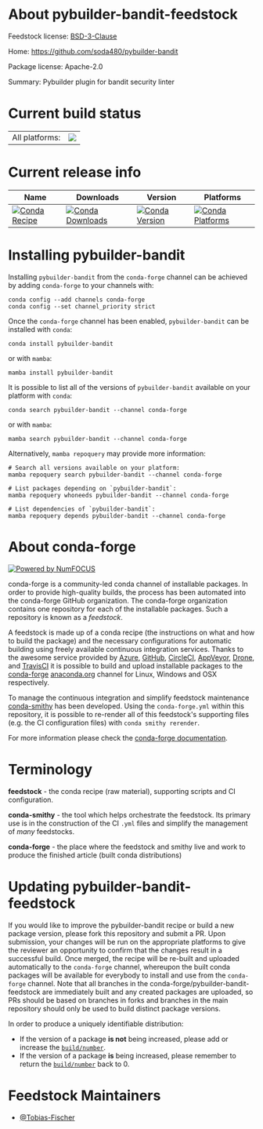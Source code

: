 About pybuilder-bandit-feedstock
================================

Feedstock license: [BSD-3-Clause](https://github.com/conda-forge/pybuilder-bandit-feedstock/blob/main/LICENSE.txt)

Home: https://github.com/soda480/pybuilder-bandit

Package license: Apache-2.0

Summary: Pybuilder plugin for bandit security linter

Current build status
====================


<table><tr><td>All platforms:</td>
    <td>
      <a href="https://dev.azure.com/conda-forge/feedstock-builds/_build/latest?definitionId=14654&branchName=main">
        <img src="https://dev.azure.com/conda-forge/feedstock-builds/_apis/build/status/pybuilder-bandit-feedstock?branchName=main">
      </a>
    </td>
  </tr>
</table>

Current release info
====================

| Name | Downloads | Version | Platforms |
| --- | --- | --- | --- |
| [![Conda Recipe](https://img.shields.io/badge/recipe-pybuilder--bandit-green.svg)](https://anaconda.org/conda-forge/pybuilder-bandit) | [![Conda Downloads](https://img.shields.io/conda/dn/conda-forge/pybuilder-bandit.svg)](https://anaconda.org/conda-forge/pybuilder-bandit) | [![Conda Version](https://img.shields.io/conda/vn/conda-forge/pybuilder-bandit.svg)](https://anaconda.org/conda-forge/pybuilder-bandit) | [![Conda Platforms](https://img.shields.io/conda/pn/conda-forge/pybuilder-bandit.svg)](https://anaconda.org/conda-forge/pybuilder-bandit) |

Installing pybuilder-bandit
===========================

Installing `pybuilder-bandit` from the `conda-forge` channel can be achieved by adding `conda-forge` to your channels with:

```
conda config --add channels conda-forge
conda config --set channel_priority strict
```

Once the `conda-forge` channel has been enabled, `pybuilder-bandit` can be installed with `conda`:

```
conda install pybuilder-bandit
```

or with `mamba`:

```
mamba install pybuilder-bandit
```

It is possible to list all of the versions of `pybuilder-bandit` available on your platform with `conda`:

```
conda search pybuilder-bandit --channel conda-forge
```

or with `mamba`:

```
mamba search pybuilder-bandit --channel conda-forge
```

Alternatively, `mamba repoquery` may provide more information:

```
# Search all versions available on your platform:
mamba repoquery search pybuilder-bandit --channel conda-forge

# List packages depending on `pybuilder-bandit`:
mamba repoquery whoneeds pybuilder-bandit --channel conda-forge

# List dependencies of `pybuilder-bandit`:
mamba repoquery depends pybuilder-bandit --channel conda-forge
```


About conda-forge
=================

[![Powered by
NumFOCUS](https://img.shields.io/badge/powered%20by-NumFOCUS-orange.svg?style=flat&colorA=E1523D&colorB=007D8A)](https://numfocus.org)

conda-forge is a community-led conda channel of installable packages.
In order to provide high-quality builds, the process has been automated into the
conda-forge GitHub organization. The conda-forge organization contains one repository
for each of the installable packages. Such a repository is known as a *feedstock*.

A feedstock is made up of a conda recipe (the instructions on what and how to build
the package) and the necessary configurations for automatic building using freely
available continuous integration services. Thanks to the awesome service provided by
[Azure](https://azure.microsoft.com/en-us/services/devops/), [GitHub](https://github.com/),
[CircleCI](https://circleci.com/), [AppVeyor](https://www.appveyor.com/),
[Drone](https://cloud.drone.io/welcome), and [TravisCI](https://travis-ci.com/)
it is possible to build and upload installable packages to the
[conda-forge](https://anaconda.org/conda-forge) [anaconda.org](https://anaconda.org/)
channel for Linux, Windows and OSX respectively.

To manage the continuous integration and simplify feedstock maintenance
[conda-smithy](https://github.com/conda-forge/conda-smithy) has been developed.
Using the ``conda-forge.yml`` within this repository, it is possible to re-render all of
this feedstock's supporting files (e.g. the CI configuration files) with ``conda smithy rerender``.

For more information please check the [conda-forge documentation](https://conda-forge.org/docs/).

Terminology
===========

**feedstock** - the conda recipe (raw material), supporting scripts and CI configuration.

**conda-smithy** - the tool which helps orchestrate the feedstock.
                   Its primary use is in the construction of the CI ``.yml`` files
                   and simplify the management of *many* feedstocks.

**conda-forge** - the place where the feedstock and smithy live and work to
                  produce the finished article (built conda distributions)


Updating pybuilder-bandit-feedstock
===================================

If you would like to improve the pybuilder-bandit recipe or build a new
package version, please fork this repository and submit a PR. Upon submission,
your changes will be run on the appropriate platforms to give the reviewer an
opportunity to confirm that the changes result in a successful build. Once
merged, the recipe will be re-built and uploaded automatically to the
`conda-forge` channel, whereupon the built conda packages will be available for
everybody to install and use from the `conda-forge` channel.
Note that all branches in the conda-forge/pybuilder-bandit-feedstock are
immediately built and any created packages are uploaded, so PRs should be based
on branches in forks and branches in the main repository should only be used to
build distinct package versions.

In order to produce a uniquely identifiable distribution:
 * If the version of a package **is not** being increased, please add or increase
   the [``build/number``](https://docs.conda.io/projects/conda-build/en/latest/resources/define-metadata.html#build-number-and-string).
 * If the version of a package **is** being increased, please remember to return
   the [``build/number``](https://docs.conda.io/projects/conda-build/en/latest/resources/define-metadata.html#build-number-and-string)
   back to 0.

Feedstock Maintainers
=====================

* [@Tobias-Fischer](https://github.com/Tobias-Fischer/)

